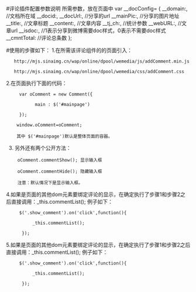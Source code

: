 #评论插件配置参数说明
  所需参数，放在页面中
    var __docConfig= {
      __domain:, //文档所在域
      __docid:,
      __docUrl:, //分享的url
      __mainPic:, //分享的图片地址
      __title:, //文章标题
      __content:, //文章内容
      __tj_ch:, //统计参数
      __webURL:, //文章url
      __isdoc:, //1表示分享到微博需要doc样式，0表示不需要doc样式
      __cmntTotal: //评论总条数
    };

#使用的步骤如下：
1.在所需该评论组件的的页面引入：

       http://mjs.sinaimg.cn/wap/online/dpool/wemedia/js/addComment.min.js

       http://mjs.sinaimg.cn/wap/online/dpool/wemedia/css/addComment.css

2.在页面执行下面的代码：

         var oComment = new Comment({

               main : $('#mainpage')

         });

        window.oComment=oComment;

        其中 $('#mainpage')默认是整体页面的容器。

3. 另外还有两个公开方法：

        oComment.commentShow(); 显示输入框

        oComment.commentHide(); 隐藏输入框

        注意：默认情况下是显示输入框。

4.如果是页面的其他dom元素要绑定评论的显示，在确定执行了步骤1和步骤2之后直接调用：_this.commentList();  例子如下：

         $('.show_comment').on('click',function(){

              _this.commentList();

          });

5.如果是页面的其他dom元素要绑定评论的显示，在确定执行了步骤1和步骤2之后直接调用：_this.commentList();  例子如下：

         $('.show_comment').on('click',function(){

              _this.commentList();

          });

   